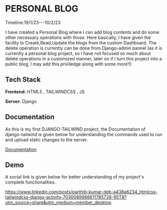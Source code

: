 
# PERSONAL BLOG

Timeline:19/1/23---10/2/23

I have created a Personal Blog where I can add blog contents and do some other necessary operations with those. Here basically, I have given the facility to Create,Read,Update the blogs from the custom Dashboard. The delete operation is currently can be done from Django-admin pannel (as it is currently a personal blog project, so I have not focused so much about delete operations in a customized manner, later on if I turn this project into a public blog, I may add this priviledge along with some more!!)







## Tech Stack

**Frontend:** HTML5 , TAILWINDCSS , JS

**Server:** Django








## Documentation

As this is my first DJANGO-TAILWIND project, the Documentation of django-tailwind is given below for understanding the commands used to run and upload static changes to the server.

[Documentation](https://django-tailwind.readthedocs.io/en/latest/index.html)



## Demo

A social link is given below for better understanding of my project's complete functionalities.

https://www.linkedin.com/posts/parthib-kumar-deb-a438a6234_htmlcss-tailwindcss-django-activity-7030089986611785728-95T8?utm_source=share&utm_medium=member_desktop

